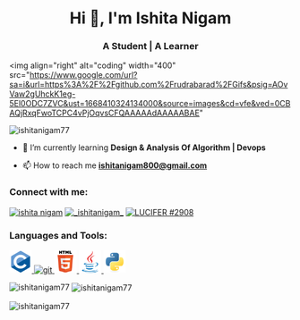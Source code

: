 <h1 align="center">Hi 👋, I'm Ishita Nigam</h1>
<h3 align="center">A Student | A Learner</h3>

<img align="right" alt="coding" width="400" src="https://www.google.com/url?sa=i&url=https%3A%2F%2Fgithub.com%2Frudrabarad%2FGifs&psig=AOvVaw2gUhckK1eg-5El0ODC7ZVC&ust=1668410324134000&source=images&cd=vfe&ved=0CBAQjRxqFwoTCPC4vPjOqvsCFQAAAAAdAAAAABAE"

<p align="left"> <img src="https://komarev.com/ghpvc/?username=ishitanigam77&label=Profile%20views&color=0e75b6&style=flat" alt="ishitanigam77" /> </p>

- 🌱 I’m currently learning **Design & Analysis Of Algorithm | Devops**

- 📫 How to reach me **ishitanigam800@gmail.com**

<h3 align="left">Connect with me:</h3>
<p align="left">
<a href="https://linkedin.com/in/ishita nigam" target="blank"><img align="center" src="https://raw.githubusercontent.com/rahuldkjain/github-profile-readme-generator/master/src/images/icons/Social/linked-in-alt.svg" alt="ishita nigam" height="30" width="40" /></a>
<a href="https://instagram.com/_ishitanigam_" target="blank"><img align="center" src="https://raw.githubusercontent.com/rahuldkjain/github-profile-readme-generator/master/src/images/icons/Social/instagram.svg" alt="_ishitanigam_" height="30" width="40" /></a>
<a href="https://discord.gg/LUCIFER #2908" target="blank"><img align="center" src="https://raw.githubusercontent.com/rahuldkjain/github-profile-readme-generator/master/src/images/icons/Social/discord.svg" alt="LUCIFER #2908" height="30" width="40" /></a>
</p>

<h3 align="left">Languages and Tools:</h3>
<p align="left"> <a href="https://www.cprogramming.com/" target="_blank" rel="noreferrer"> <img src="https://raw.githubusercontent.com/devicons/devicon/master/icons/c/c-original.svg" alt="c" width="40" height="40"/> </a> <a href="https://git-scm.com/" target="_blank" rel="noreferrer"> <img src="https://www.vectorlogo.zone/logos/git-scm/git-scm-icon.svg" alt="git" width="40" height="40"/> </a> <a href="https://www.w3.org/html/" target="_blank" rel="noreferrer"> <img src="https://raw.githubusercontent.com/devicons/devicon/master/icons/html5/html5-original-wordmark.svg" alt="html5" width="40" height="40"/> </a> <a href="https://www.java.com" target="_blank" rel="noreferrer"> <img src="https://raw.githubusercontent.com/devicons/devicon/master/icons/java/java-original.svg" alt="java" width="40" height="40"/> </a> <a href="https://www.python.org" target="_blank" rel="noreferrer"> <img src="https://raw.githubusercontent.com/devicons/devicon/master/icons/python/python-original.svg" alt="python" width="40" height="40"/> </a> </p>

<p><img align="left" src="https://github-readme-stats.vercel.app/api/top-langs?username=ishitanigam77&show_icons=true&locale=en&layout=compact" alt="ishitanigam77" /></p>

<p>&nbsp;<img align="center" src="https://github-readme-stats.vercel.app/api?username=ishitanigam77&show_icons=true&locale=en" alt="ishitanigam77" /></p>

<p><img align="center" src="https://github-readme-streak-stats.herokuapp.com/?user=ishitanigam77&" alt="ishitanigam77" /></p>
